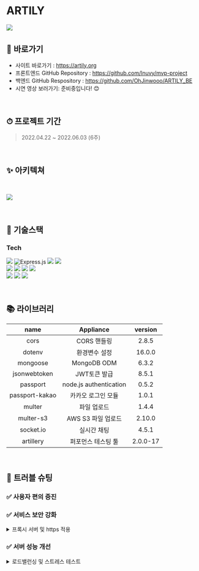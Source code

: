 # ARTILY

<a href="https://artily.org" height="3px" width="6px" target="_blank">
	<img src="https://s3.us-west-2.amazonaws.com/secure.notion-static.com/d7ecc34f-c3e7-4c00-aac0-bc481d56bb42/%EC%84%9C%EB%B9%84%EC%8A%A4_%EB%A1%9C%EA%B3%A0.png?X-Amz-Algorithm=AWS4-HMAC-SHA256&X-Amz-Content-Sha256=UNSIGNED-PAYLOAD&X-Amz-Credential=AKIAT73L2G45EIPT3X45%2F20220530%2Fus-west-2%2Fs3%2Faws4_request&X-Amz-Date=20220530T085851Z&X-Amz-Expires=86400&X-Amz-Signature=2157a1a5572678b29560df065f066b539760a0b4f20a3884be2f48c74da2ad0a&X-Amz-SignedHeaders=host&response-content-disposition=filename%20%3D%22%25EC%2584%259C%25EB%25B9%2584%25EC%258A%25A4%2520%25EB%25A1%259C%25EA%25B3%25A0.PNG.png%22&x-id=GetObject">
<a>

<br>

## 📌 바로가기
- 사이트 바로가기 : https://artily.org
- 프론트엔드 GitHub Repository : https://github.com/lnuvy/mvp-project
- 백엔드 GitHub Respository : https://github.com/OhJinwooo/ARTILY_BE
- 시연 영상 보러가기: 준비중입니다! 😊

<br>

## ⏱ 프로젝트 기간
> 2022.04.22 ~ 2022.06.03 (6주)


<br>

## ✨ 아키텍쳐
<br>

<a><img src="https://s3.us-west-2.amazonaws.com/secure.notion-static.com/8edd852a-a00d-4c35-9dd4-e54e0d3f8d24/%EC%84%9C%EB%B9%84%EC%8A%A4_%EC%95%84%ED%82%A4%ED%85%8D%EC%B3%90.png?X-Amz-Algorithm=AWS4-HMAC-SHA256&X-Amz-Content-Sha256=UNSIGNED-PAYLOAD&X-Amz-Credential=AKIAT73L2G45EIPT3X45%2F20220530%2Fus-west-2%2Fs3%2Faws4_request&X-Amz-Date=20220530T085822Z&X-Amz-Expires=86400&X-Amz-Signature=2722d0acac586c1750d43e72bf402b0cca4d33d41d48903acdab12fe7603be7c&X-Amz-SignedHeaders=host&response-content-disposition=filename%20%3D%22%25EC%2584%259C%25EB%25B9%2584%25EC%258A%25A4%2520%25EC%2595%2584%25ED%2582%25A4%25ED%2585%258D%25EC%25B3%2590.PNG.png%22&x-id=GetObject"><a/>

<br>

## 🔨 기술스택
### **Tech**	
<p>
<img src="https://img.shields.io/badge/node.js-339933?style=for-the-badge&logo=Node.js&logoColor=white">
<img alt="Express.js" src ="https://img.shields.io/badge/express-000000.svg?&style=for-the-badge&logo=express&logoColor=white"/>
<img src="https://img.shields.io/badge/javascript-F7DF1E?style=for-the-badge&logo=javascript&logoColor=black">
<img src="https://img.shields.io/badge/passport-33D875?style=for-the-badge&logo=passport&logoColor=white">
</br>
<img src="https://img.shields.io/badge/JWT-000000?style=for-the-badge&logo=Json Web Tokens&logoColor=white">
<!-- <img src="https://img.shields.io/badge/AWS Lambda-FF9900?style=for-the-badge&logo=AWS Lambda&logoColor=white"> -->
<img src="https://img.shields.io/badge/AWS Ec2-232F3E?style=for-the-badge&logo=amazonaws&logoColor=white">
<img src="https://img.shields.io/badge/Load Balancer-FF9E0F?style=for-the-badge&logo=Load Balancer&logoColor=white">
<img src="https://img.shields.io/badge/PM2-2B037A?style=for-the-badge&logo=PM2&logoColor=white">
<br>
<img src="https://img.shields.io/badge/socket.io-ffffff?style=for-the-badge&logo=socket.io&logoColor=black">
<img src="https://img.shields.io/badge/mongoDB-47A248?style=for-the-badge&logo=MongoDB&logoColor=white">
<img src="https://img.shields.io/badge/NGINX-009639?style=for-the-badge&logo=NGINX&logoColor=white">
</p>



<br>

## 📚 라이브러리 
| name                | Appliance               | version  |
| :-----------------: | :---------------------: | :------: |
| cors                | CORS 핸들링             |2.8.5|
| dotenv              | 환경변수 설정           |16.0.0|
| mongoose            | MongoDB ODM             |6.3.2|
| jsonwebtoken        | JWT토큰 발급            |8.5.1|
| passport            | node.js authentication  |0.5.2|
| passport-kakao      | 카카오 로그인 모듈      |1.0.1|
| multer              | 파일 업로드             |1.4.4|
| multer-s3           | AWS S3 파일 업로드      |2.10.0|
| socket.io           | 실시간 채팅             |4.5.1|
| artillery	      | 퍼포먼스 테스팅 툴     |2.0.0-17|


<br>
   
## 🚀 트러블 슈팅

### ✅ 사용자 편의 증진


### ✅ 서비스 보안 강화

<details>
  <summary>프록시 서버 및 https 적용</summary>
   
  * 도입 이유
    - 
  * 문제 상황
    -
  * 해결 방안
    -
  * 결과
    -
</details>

### ✅ 서버 성능 개선

<details>
  <summary>로드밸런싱 및 스트레스 테스트</summary>
   
  * 도입 이유
    - 
  * 문제 상황
    - 
  * 해결 방안 (1)
    - 
  * 해결 방안 (2)
    - 
  * 의사 결정
    - 
  * 결과
    - 
</details>
